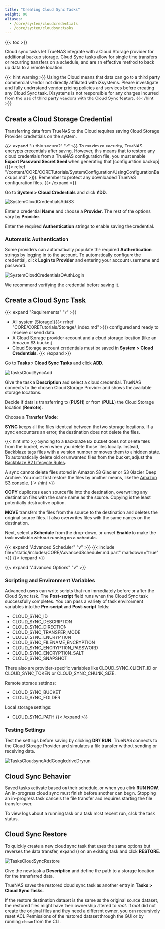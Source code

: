 ```yaml
---
title: "Creating Cloud Sync Tasks"
weight: 90
aliases:
  - /core/system/cloudcredentials
  - /core/system/cloudsynctasks
---
```


{{< toc >}}

Cloud sync tasks let TrueNAS integrate with a Cloud Storage provider for additional backup storage.
Cloud Sync tasks allow for single time transfers or recurring transfers on a schedule, and are an effective method to back up data to a remote location.

{{< hint warning >}}
Using the Cloud means that data can go to a third party commercial vendor not directly affiliated with iXsystems.
Please investigate and fully understand vendor pricing policies and services before creating any Cloud Sync task.
iXsystems is not responsible for any charges incurred from the use of third party vendors with the Cloud Sync feature.
{{< /hint >}}

## Create a Cloud Storage Credential

Transferring data from TrueNAS to the Cloud requires saving Cloud Storage Provider credentials on the system.

{{< expand "Is this secure?" "v" >}}
To maximize security, TrueNAS encrypts credentials after saving.
However, this means that to restore any cloud credentials from a TrueNAS configuration file, you must enable **Export Password Secret Seed** when generating that [configuration backup]({{< relref "/content/CORE/CORETutorials/SystemConfiguration/UsingConfigurationBackups.md" >}}).
Remember to protect any downloaded TrueNAS configuration files.
{{< /expand >}}

Go to **System > Cloud Credentials** and click **ADD**.

![SystemCloudCredentialsAddS3](/images/CORE/12.0/SystemCloudCredentialsAddS3.png "Adding new Cloud Credential: S3")

Enter a credential **Name** and choose a **Provider**.
The rest of the options vary by **Provider**.

Enter the required **Authentication** strings to enable saving the credential.

### Automatic Authentication

Some providers can automatically populate the required **Authentication** strings by logging in to the account.
To automatically configure the credential, click **Login to Provider** and entering your account username and password.

![SystemCloudCredentialsOAuthLogin](/images/CORE/12.0/SystemCloudCredentialsOAuthLogin.png "Cloud Provider OAuth Login")

We recommend verifying the credential before saving it.

## Create a Cloud Sync Task

{{< expand "Requirements" "v" >}}
* All system [Storage]({{< relref "CORE/CORETutorials/Storage/_index.md" >}}) configured and ready to receive or send data.
* A Cloud Storage provider account and a cloud storage location (like an Amazon S3 bucket).
* Cloud Storage account credentials must be saved in **System > Cloud Credentials**.
{{< /expand >}}

Go to **Tasks > Cloud Sync Tasks** and click **ADD**.

![TasksCloudSyncAdd](/images/CORE/12.0/TasksCloudSyncAdd.png "Creating a Cloud Sync Task")

Give the task a **Description** and select a cloud credential.
TrueNAS connects to the chosen Cloud Storage Provider and shows the available storage locations.

Decide if data is transferring to (**PUSH**) or from (**PULL**) the Cloud Storage location (**Remote**).

Choose a **Transfer Mode**:

**SYNC** keeps all the files identical between the two storage locations. If a sync encounters an error, the destination does not delete the files.

{{< hint info >}}
Syncing to a Backblaze B2 bucket does not delete files from the bucket, even when you delete those files locally.
Instead, Backblaze tags files with a version number or moves them to a hidden state.
To automatically delete old or unwanted files from the bucket, adjust the [Backblaze B2 Lifecycle Rules](https://www.backblaze.com/blog/backblaze-b2-lifecycle-rules/).

A sync cannot delete files stored in Amazon S3 Glacier or S3 Glacier Deep Archive.
You must first restore the files by another means, like the [Amazon S3 console](https://docs.aws.amazon.com/AmazonS3/latest/user-guide/restore-archived-objects.html).
{{< /hint >}}

**COPY** duplicates each source file into the destination, overwriting any destination files with the same name as the source.
Copying is the least potentially destructive option.

**MOVE** transfers the files from the source to the destination and deletes the original source files.
It also overwrites files with the same names on the destination.

Next, select a **Schedule** from the drop-down, or unset **Enable** to make the task available without running on a schedule.

{{< expand "Advanced Scheduler" "v" >}}
{{< include file="static/includes/CORE/AdvancedScheduler.md.part" markdown="true" >}}
{{< /expand >}}

{{< expand "Advanced Options" "v" >}}
### Scripting and Environment Variables

Advanced users can write scripts that run immediately before or after the Cloud Sync task.
The **Post-script** field runs when the Cloud Sync task successfully completes.
You can pass a variety of task environment variables into the **Pre-script** and **Post-script** fields:

* CLOUD_SYNC_ID
* CLOUD_SYNC_DESCRIPTION
* CLOUD_SYNC_DIRECTION
* CLOUD_SYNC_TRANSFER_MODE
* CLOUD_SYNC_ENCRYPTION
* CLOUD_SYNC_FILENAME_ENCRYPTION
* CLOUD_SYNC_ENCRYPTION_PASSWORD
* CLOUD_SYNC_ENCRYPTION_SALT
* CLOUD_SYNC_SNAPSHOT

There also are provider-specific variables like CLOUD_SYNC_CLIENT_ID or CLOUD_SYNC_TOKEN or CLOUD_SYNC_CHUNK_SIZE.

Remote storage settings:
* CLOUD_SYNC_BUCKET
* CLOUD_SYNC_FOLDER

Local storage settings:
* CLOUD_SYNC_PATH
{{< /expand >}}

### Testing Settings

Test the settings before saving by clicking **DRY RUN**.
TrueNAS connects to the Cloud Storage Provider and simulates a file transfer without sending or receiving data.

![TasksCloudsyncAddGoogledriveDryrun](/images/CORE/12.0/TasksCloudsyncAddGoogledriveDryrun.png "Example: Google Drive Test")

## Cloud Sync Behavior

Saved tasks activate based on their schedule, or when you click **RUN NOW**.
An in-progress cloud sync must finish before another can begin.
Stopping an in-progress task cancels the file transfer and requires starting the file transfer over.

To view logs about a running task or a task most recent run, click the task status.

## Cloud Sync Restore

To quickly create a new cloud sync task that uses the same options but reverses the data transfer, expand (<i class="fa fa-chevron-right"></i>) on an existing task and click **RESTORE**.

![TasksCloudSyncRestore](/images/CORE/12.0/TasksCloudSyncRestore.png "Cloud Sync Restore")

Give the new task a **Description** and define the path to a storage location for the transferred data.

TrueNAS saves the restored cloud sync task as another entry in **Tasks > Cloud Sync Tasks**.

If the restore destination dataset is the same as the original source dataset, the restored files might have their ownership altered to _root_. If  _root_ did not create the original files and they need a different owner, you can recursively reset ACL Permissions of the restored dataset through the GUI or by running `chown` from the CLI.